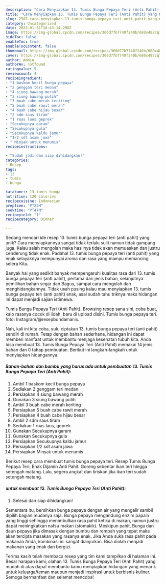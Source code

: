 ```yaml
---
description: "Cara Menyiapkan 13. Tumis Bunga Pepaya Teri (Anti Pahit) yang Mantap"
title: "Cara Menyiapkan 13. Tumis Bunga Pepaya Teri (Anti Pahit) yang Mantap"
slug: 2587-cara-menyiapkan-13-tumis-bunga-pepaya-teri-anti-pahit-yang-mantap
category: Uncategorized
date: 2023-01-31T18:43:14.298Z
image: https://img-global.cpcdn.com/recipes/366d77b7740f240b/680x482cq70/13-tumis-bunga-pepaya-teri-anti-pahit-foto-resep-utama.jpg
hideToc: false
enableToc: true
enableTocContent: false
thumbnail: https://img-global.cpcdn.com/recipes/366d77b7740f240b/680x482cq70/13-tumis-bunga-pepaya-teri-anti-pahit-foto-resep-utama.jpg
cover: https://img-global.cpcdn.com/recipes/366d77b7740f240b/680x482cq70/13-tumis-bunga-pepaya-teri-anti-pahit-foto-resep-utama.jpg
author: Admin
authorAv: notfound
ratingvalue: 5
reviewcount: 4
recipeingredient:
- "1 baskom kecil bunga pepaya"
- "2 genggam teri medan"
- "4 siung bawang merah"
- "3 siung bawang putih"
- "3 buah cabe merah keriting"
- "5 buah cabe rawit merah"
- "4 buah cabe hijau besar"
- "2 sdm saus tiram"
- "1 ruas laos geprek"
- "Secukupnya garam"
- "Secukupnya gula"
- "Secukupnya kaldu jamur"
- "1/2 sdt asam jawa"
- " Minyak untuk menumis"
recipeinstructions:

- "Sudah jadi dan siap dihidangkan!"
categories:
- Resep
tags:
- 13
- tumis
- bunga

katakunci: 13 tumis bunga 
nutrition: 120 calories
recipecuisine: Indonesian
preptime: "PT22M"
cooktime: "PT47M"
recipeyield: "1"
recipecategory: Dinner

---
```





Sedang mencari ide resep 13. tumis bunga pepaya teri (anti pahit) yang unik? Cara menyiapkannya sangat tidak terlalu sulit namun tidak gampang juga. Kalau salah mengolah maka hasilnya tidak akan memuaskan dan justru cenderung tidak enak. Padahal 13. tumis bunga pepaya teri (anti pahit) yang enak selayaknya mempunyai aroma dan rasa yang mampu memancing selera Kita.





Banyak hal yang sedikit banyak mempengaruhi kualitas rasa dari 13. tumis bunga pepaya teri (anti pahit), pertama dari jenis bahan, selanjutnya pemilihan bahan segar dan Bagus, sampai cara mengolah dan menghidangkannya. Tidak usah pusing kalau mau menyiapkan 13. tumis bunga pepaya teri (anti pahit) enak,      asal sudah tahu triknya maka hidangan ini dapat menjadi sajian istimewa.














Tumis Bunga Pepaya Teri (Anti Pahit). Browsing resep sana sini, coba buat, kalo rasanya cocok di lidah, baru di upload disini. Tumis bunga pepaya teri. foto: Instagram/@resepbundamanis.






Nah, kali ini kita coba, yuk, ciptakan 13. tumis bunga pepaya teri (anti pahit) sendiri di rumah. Tetap dengan bahan sederhana, hidangan ini dapat memberi manfaat untuk membantu menjaga kesehatan tubuh kita. Anda bisa membuat 13. Tumis Bunga Pepaya Teri (Anti Pahit) memakai 14 jenis bahan dan 0 tahap pembuatan. Berikut ini langkah-langkah untuk menyiapkan hidangannya.

<!--inarticleads1-->

##### Bahan-bahan dan bumbu yang harus ada untuk pembuatan 13. Tumis Bunga Pepaya Teri (Anti Pahit):

1. Ambil 1 baskom kecil bunga pepaya
1. Sediakan 2 genggam teri medan
1. Persiapkan 4 siung bawang merah
1. Gunakan 3 siung bawang putih
1. Ambil 3 buah cabe merah keriting
1. Persiapkan 5 buah cabe rawit merah
1. Persiapkan 4 buah cabe hijau besar
1. Ambil 2 sdm saus tiram
1. Sediakan 1 ruas laos, geprek
1. Gunakan Secukupnya garam
1. Gunakan Secukupnya gula
1. Persiapkan Secukupnya kaldu jamur
1. Persiapkan 1/2 sdt asam jawa
1. Persiapkan  Minyak untuk menumis


Berikut resep cara membuat tumis bunga pepaya teri. Resep Tumis Bunga Pepaya Teri, Enak Dijamin Anti Pahit. Goreng sebentar ikan teri hingga setengah matang. Lalu, segera angkat dan tiriskan jika ikan teri sudah setengah matang. 

<!--inarticleads2-->

#####  untuk membuat 13. Tumis Bunga Pepaya Teri (Anti Pahit):


1. Selesai dan siap dihidangkan!

Sementara itu, bersihkan bunga pepaya dengan air yang mengalir sambil dipilih bagian mudanya saja. Bunga pepaya mengandung enzim papain yang tinggi sehingga menimbulkan rasa pahit ketika di makan, namun justru dapat meningkatkan nafsu makan (stomakik). Meskipun pahit, Bunga dan daun pepaya jika dimasak dengan bumbu dan rempah yang tepat maka akan tercipta masakan yang rasanya enak. Jika Anda suka rasa pahit pada makanan Anda, kombinasi ini sangat dianjurkan. Bisa diolah menjadi makanan yang enak dan bergizi. 

Terima kasih telah membaca resep yang tim kami tampilkan di halaman ini. Besar harapan kami, olahan 13. Tumis Bunga Pepaya Teri (Anti Pahit) yang mudah di atas dapat membantu kamu menyiapkan hidangan yang menarik untuk keluarga/teman maupun menjadi inspirasi untuk berbisnis kuliner. Semoga bermanfaat dan selamat mencoba!

